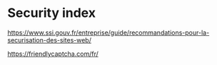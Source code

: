 # Security index

https://www.ssi.gouv.fr/entreprise/guide/recommandations-pour-la-securisation-des-sites-web/

https://friendlycaptcha.com/fr/
